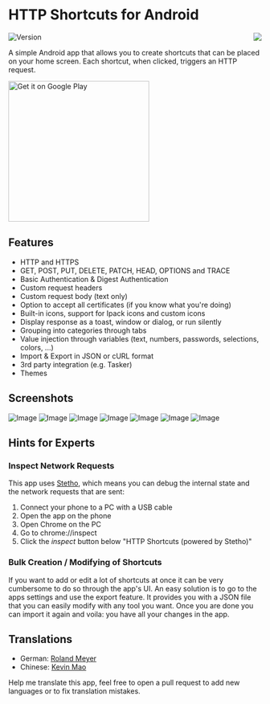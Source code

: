 # HTTP Shortcuts for Android
<img src="./HTTPShortcuts/app/src/main/res/drawable-xxxhdpi/ic_launcher.png" align="right" style="margin-left: 1em;"/>

![Version](https://img.shields.io/badge/version-1.17.0-green.svg)

A simple Android app that allows you to create shortcuts that can be placed on your home screen. Each shortcut, when clicked, triggers an HTTP request.

<a href="https://play.google.com/store/apps/details?id=ch.rmy.android.http_shortcuts">
<img alt="Get it on Google Play" src="http://steverichey.github.io/google-play-badge-svg/img/en_get.svg" width="280" />
</a>

## Features
- HTTP and HTTPS
- GET, POST, PUT, DELETE, PATCH, HEAD, OPTIONS and TRACE
- Basic Authentication & Digest Authentication
- Custom request headers
- Custom request body (text only)
- Option to accept all certificates (if you know what you're doing)
- Built-in icons, support for Ipack icons and custom icons
- Display response as a toast, window or dialog, or run silently
- Grouping into categories through tabs
- Value injection through variables (text, numbers, passwords, selections, colors, ...)
- Import & Export in JSON or cURL format
- 3rd party integration (e.g. Tasker)
- Themes


## Screenshots

![Image](/Screenshots/main_screen_small.png)
![Image](/Screenshots/shortcut_options_small.png)
![Image](/Screenshots/editor_small.png)
![Image](/Screenshots/icons_small.png)
![Image](/Screenshots/headers_small.png)
![Image](/Screenshots/variable_small.png)
![Image](/Screenshots/variable_placeholder_small.png)


## Hints for Experts

### Inspect Network Requests
This app uses [Stetho](https://github.com/facebook/stetho), which means you can debug the internal state and the network requests that are sent:
1. Connect your phone to a PC with a USB cable
2. Open the app on the phone
3. Open Chrome on the PC
4. Go to chrome://inspect
5. Click the *inspect* button below "HTTP Shortcuts (powered by Stetho)"

### Bulk Creation / Modifying of Shortcuts
If you want to add or edit a lot of shortcuts at once it can be very cumbersome to do so through the app's UI. An easy solution is to go to the apps settings and use the export feature. It provides you with a JSON file that you can easily modify with any tool you want. Once you are done you can import it again and voila: you have all your changes in the app.


## Translations
- German: [Roland Meyer](https://github.com/Waboodoo)
- Chinese: [Kevin Mao](https://github.com/yuanrunmao)

Help me translate this app, feel free to open a pull request to add new languages or to fix translation mistakes.

